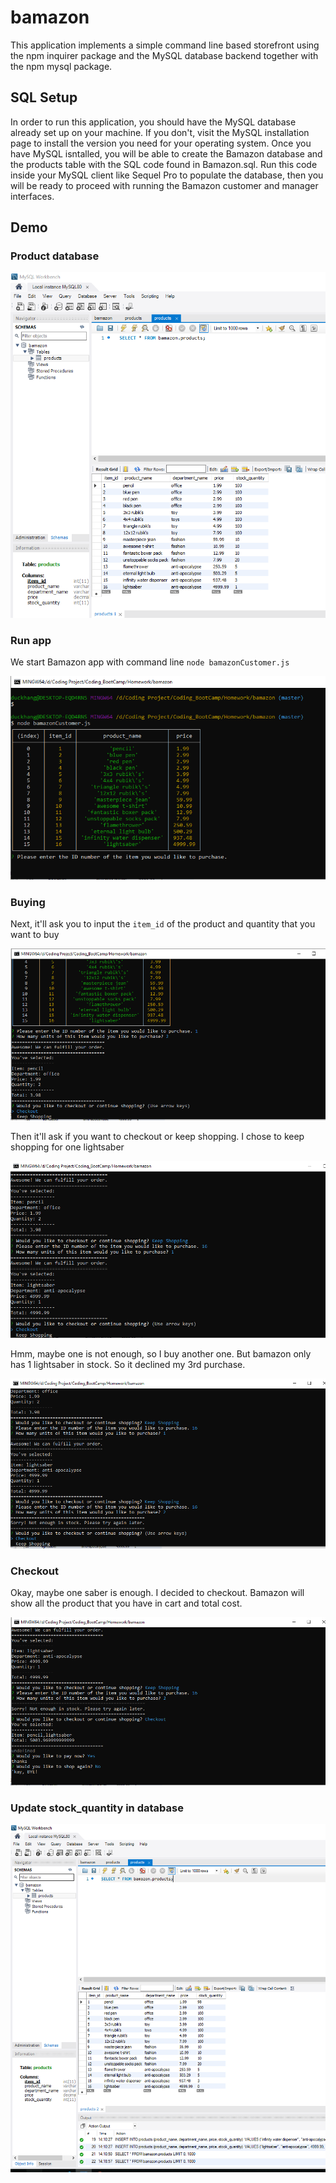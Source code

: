 # bamazon

This application implements a simple command line based storefront using the npm inquirer package and the MySQL database backend together with the npm mysql package.

## SQL Setup

In order to run this application, you should have the MySQL database already set up on your machine. If you don't, visit the MySQL installation page to install the version you need for your operating system. Once you have MySQL isntalled, you will be able to create the Bamazon database and the products table with the SQL code found in Bamazon.sql. Run this code inside your MySQL client like Sequel Pro to populate the database, then you will be ready to proceed with running the Bamazon customer and manager interfaces.

## Demo

### Product database

![starting database](img/start-sql.PNG)

### Run app
We start Bamazon app with command line ```node bamazonCustomer.js```

![node bamazonCustomer](img/display.PNG)

### Buying

Next, it'll ask you to input the ```item_id``` of the product and quantity that you want to buy

![buying 1](img/buy1.PNG)

Then it'll ask if you want to checkout or keep shopping. I chose to keep shopping for one lightsaber 

![buying 2](img/buy2.PNG)

Hmm, maybe one is not enough, so I buy another one. But bamazon only has 1 lightsaber in stock. So it declined my 3rd purchase.

![buying 3](img/buy3.PNG)

### Checkout

Okay, maybe one saber is enough. I decided to checkout. Bamazon will show all the product that you have in cart and total cost.

![checkout](img/checkout.PNG)

### Update stock_quantity in database

![updated database](img/end-sql.PNG)
